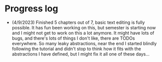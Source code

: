 # Progress log
- (4/9/2023) Finished 5 chapters out of 7, basic text editing is fully
possible. It has fun been working on this, but semester is starting now and I
might not get to work on this a lot anymore. It might have lots of bugs, and
there's lots of things I don't like, there are TODOs everywhere. So many leaky
abstractions, near the end I started blindly following the tutorial and didn't
stop to think how it fits with the abstractions I have defined, but I might fix
it all one of these days...
